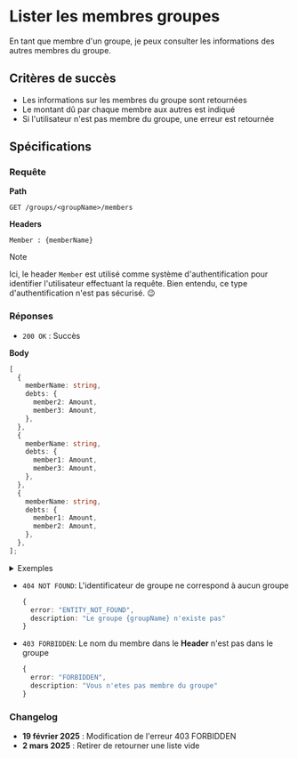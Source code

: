 # Lister les membres groupes

En tant que membre d'un groupe, je peux consulter les informations des autres membres du groupe.

## Critères de succès

- Les informations sur les membres du groupe sont retournées
- Le montant dû par chaque membre aux autres est indiqué
- Si l'utilisateur n'est pas membre du groupe, une erreur est retournée

## Spécifications

### Requête

**Path**

`GET /groups/<groupName>/members`

**Headers**

`Member : {memberName}`

> [!NOTE]
> Ici, le header `Member` est utilisé comme système d'authentification 
> pour identifier l'utilisateur effectuant la requête.
> Bien entendu, ce type d'authentification n'est pas sécurisé. 😉

### Réponses

- `200 OK` : Succès

**Body**

```ts
[
  {
    memberName: string,
    debts: {
      member2: Amount,
      member3: Amount,
    },
  },
  {
    memberName: string,
    debts: {
      member1: Amount,
      member3: Amount,
    },
  },
  {
    memberName: string,
    debts: {
      member1: Amount,
      member2: Amount,
    },
  },
];
```

<details>
<summary>Exemples</summary>

```json
[
  {
    "memberName": "antman",
    "debts": {
      "ironman": 13.0,
      "captainamerica": 0.0
    }
  },
  {
    "memberName": "ironman",
    "debts": {
      "antman": 10.0,
      "captainamerica": 23.5
    }
  },
  {
    "memberName": "captainamerica",
    "debts": {
      "antman": 10.0,
      "ironman": 23.5
    }
  }
]
```

</details>

- `404 NOT FOUND`: L'identificateur de groupe ne correspond à aucun groupe

  ```ts
  {
    error: "ENTITY_NOT_FOUND",
    description: "Le groupe {groupName} n'existe pas"
  }
  ```

- `403 FORBIDDEN`: Le nom du membre dans le **Header** n'est pas dans le groupe

  ```ts
  {
    error: "FORBIDDEN",
    description: "Vous n'etes pas membre du groupe"
  }
  ```

### Changelog

- **19 février 2025** : Modification de l'erreur 403 FORBIDDEN
- **2 mars 2025** : Retirer de retourner une liste vide
  
